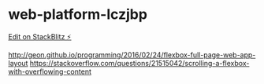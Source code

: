 # web-platform-lczjbp

[Edit on StackBlitz ⚡️](https://stackblitz.com/edit/web-platform-lczjbp)

http://geon.github.io/programming/2016/02/24/flexbox-full-page-web-app-layout
https://stackoverflow.com/questions/21515042/scrolling-a-flexbox-with-overflowing-content